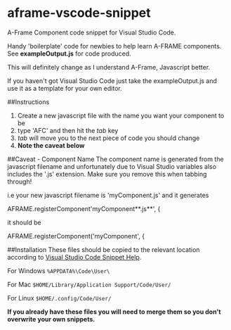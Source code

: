 # aframe-vscode-snippet
A-Frame Component code snippet for Visual Studio Code.

Handy 'boilerplate' code for newbies to help learn A-FRAME components. See **exampleOutput.js** for code produced.

This will definitely change as I understand A-Frame, Javascript better.

If you haven't got Visual Studio Code just take the exampleOutput.js and use it as a template for your own editor.

##Instructions
1. Create a new javascript file with the name you want your component to be
2. type 'AFC' and then hit the _tab_ key
3. _tab_ will move you to the next piece of code you should change
4. **Note the caveat below**

##Caveat - Component Name
The component name is generated from the javascript filename and unfortunately due to Visual Studio variables also includes the '.js' extension. Make sure you remove this when tabbing through!

i.e your new javascript filename is 'myComponent.js' and it generates

AFRAME.registerComponent'myComponent**.js**', {

it should be

AFRAME.registerComponent('myComponent', {

##Installation
These files should be copied to the relevant location according to [Visual Studio Code Snippet Help](https://code.visualstudio.com/Docs/customization/userdefinedsnippets#_sharing-your-snippets-in-the-marketplace).

For Windows `%APPDATA%\Code\User\`

For Mac `$HOME/Library/Application Support/Code/User/`

For Linux `$HOME/.config/Code/User/`

**If you already have these files you will need to merge them so you don't overwrite your own snippets.**

